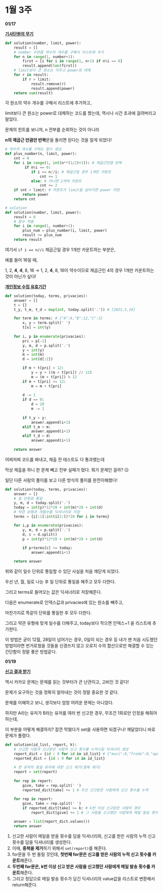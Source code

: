 # 1월 3주

**01/17**

[**기사단원의 무기**](https://school.programmers.co.kr/learn/courses/30/lessons/136798)

```python
def solution(number, limit, power):
    result = []
    # number 수만큼 약수의 개수를 구해서 리스트에 추가
    for n in range(1, number+1):
        first = [i for i in range(1, n+1) if n%i == 0]
        result.append(len(first))
    # limit보다 큰 원소는 지우고 power로 대체
    for r in result:
        if r > limit:
            result.remove(r)
            result.append(power)
    return sum(result)
```

각 원소의 약수 개수를 구해서 리스트에 추가하고, 

limit보다 큰 원소는 power로 대체하는 코드를 짰는데, 역시나 시간 초과에 걸려버리고 말았다. 

문제의 힌트를 보니까, n 전부를 순회하는 것이 아니라 

**n의 제곱근 만큼만 반복**문을 돌리면 된다는 것을 알게 되었다!

```python
# 약수의 개수를 구하는 함수 생성
def plus_number(n, limit, power):
    cnt = 0
    for i in range(1, int(n**(1/2)+1)): # 제곱근만큼 반복
         if n%i == 0: 
            if i == n//i: # 제곱근일 경우 1개만 카운트
                cnt += 1
            else: # 아니면 2개씩 카운트
                cnt += 2
    if cnt > limit: # 카운트가 limit을 넘어가면 power 리턴
        return power
    return cnt

# solution
def solution(number, limit, power):
    result = 0
    # 함수 적용
    for i in range(1, number+1):
        plus_num = plus_number(i, limit, power)
        result += plus_num
    return result
```

여기서 `if i == n//i` 제곱근일 경우 1개만 카운트하는 부분은,

예를 들어 16일 때, 

1, 2, **4**, **4**, 8, 16 → 1, 2, **4**, 8, 16이 약수이므로 제곱근인 4의 경우 1개만 카운트하는 것이 아닌가 싶다!

[**개인정보 수집 유효기간**](https://school.programmers.co.kr/learn/courses/30/lessons/150370)

```python
def solution(today, terms, privacies):
    answer = []
    t = {}
    t_y, t_m, t_d = map(int, today.split('.')) # [2022,5,19]

    for term in terms: # {"A":6,"B":12,"C":3}
        x, y = term.split(' ')
        t[x] = int(y)
    
    for i, p in enumerate(privacies):
        pri = p[-1]
        y, m, d = p.split('.')
        y = int(y)
        m = int(m)
        d = int(d[:2])

        if m + t[pri] > 12:
            y = y + ((m + t[pri]) // 12)
            m = (m + t[pri]) % 12           
        if m + t[pri] <= 12:
            m = m + t[pri]
            
        d -= 1
        if d == 0:
            d = 28
            m -= 1
        
        if t_y > y:
            answer.append(i+1)
        elif t_m > m:
            answer.append(i+1)
        elif t_d > d:
            answer.append(i+1)
        
    return answer
```

어찌저찌 코드를 짜내고, 제출 전 테스트도 다 통과했는데

막상 제출을 하니 한 문제 빼고 전부 실패가 떴다. 뭐가 문제인 걸까? 😑

일단 다른 사람의 풀이를 보고 다른 방식의 풀이를 완전이해했다!

```python
def solution(today, terms, privacies):
    answer = []
    # 일 단위로 통일
    y, m, d = today.split('.')
    today = int(y)*12*28 + int(m)*28 + int(d)
    # 약관 유형과 개월수를 딕셔너리로 저장
    terms = {i[:1]:int(i[2:])*28 for i in terms}

    for i,p in enumerate(privacies):
        y, m, d = p.split('.')
        d, c = d.split()
        p = int(y)*12*28 + int(m)*28 + int(d)
        
        if p+terms[c] <= today:
            answer.append(i+1)

    return answer
```

위와 같이 일수 단위로 통일할 수 있단 사실을 처음 깨닫게 되었다.

우선 년, 월, 일로 나눈 후 일 단위로 통일을 해주고 모두 더한다.

그리고 terms로 들어오는 값은 딕셔너리로 저장해준다.

다음은 enumerate로 인덱스값과 privacies에 있는 원소를 빼주고,

마찬가지로 똑같이 단위를 통일한 후 모두 더한다. 

그리고 약관 유형에 맞게 일수를 더해주고, today보다 작으면 인덱스+1 을 리스트에 추가한다.

이 방법은 굳이 12월, 28일이 넘어가는 경우, 0일이 되는 경우 등 내가 맨 처음 시도했던 방법이라면 번거로웠을 것들을 신경쓰지 않고 오로지 수의 합산으로만 해결할 수 있는 간단함이 정말 좋은 방법같다.

**01/19**

[**신고 결과 받기**](https://school.programmers.co.kr/learn/courses/30/lessons/92334)

역시 카카오 문제는 문제를 읽는 것부터가 큰 난관이고, 고비인 것 같다!

문제가 요구하는 것을 정확히 알아내는 것이 정말 중요한 것 같다.

문제를 이해하고 보니, 생각보다 엄청 어려운 문제는 아니었다.

하지만 A라는 유저가 B라는 유저를 여러 번 신고한 경우, 무조건 1회로만 인정을 해줘야 하는데,

이 부분을 어떻게 해결하지? 잠깐 막혔다가 set을 사용하면 되겠구나! 깨달았더니 바로 문제가 풀렸다.

```python
def solution(id_list, report, k):
    # 신고한 사람과 신고받은 사람의 신고 횟수를 누적시킬 딕셔너리 생성
    report_dict = {id : 0 for id in id_list} # {"muzi":0,"frodo":0,"apeach":0,"neo":0}
    reported_dict = {id : 0 for id in id_list}
    
    # 한 유저의 동일 유저에 대한 신고 제거(중복 제거)
    report = set(report)
    
    for rep in report:
        give, take = rep.split(' ')
        reported_dict[take] += 1 # 우선 신고받은 사람에게 신고 횟수를 누적
        
    for rep in report:
        give, take = rep.split(' ')
        if reported_dict[take] >= k: # k번 이상 신고받은 사람의 경우 
            report_dict[give] += 1 # 그 사람을 신고했던 사람에게 메일 발송 횟수 카운트

    answer = list(report_dict.values())
    return answer
```

1. 신고한 사람이 메일을 받을 횟수를 담을 딕셔너리와, 신고를 받은 사람의 누적 신고 횟수를 담을 딕셔너리를 생성한다.
2. 이때, **중복을 제거**하기 위해서 `set(report)`를 해준다.
3. for문을 두 번 돌릴 것인데, **첫번째 for문은 신고를 받은 사람의 누적 신고 횟수를 카운트**해준다.
4. **두번째 for문은, k번 이상 신고 받은 사람을 신고했던 사람에게 메일 발송 횟수를 카운트**해준다.
5. 그리고 정답으로 메일 발송 횟수가 담긴 딕셔너리의 value값을 리스트로 변환해서 return해준다.
